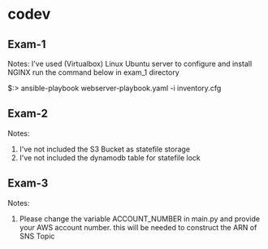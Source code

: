 # codev
## Exam-1 
Notes: I've used (Virtualbox) Linux Ubuntu server to configure and install NGINX
run the command below in exam_1 directory 

$:> ansible-playbook webserver-playbook.yaml -i inventory.cfg 

## Exam-2
Notes: 
1. I've not included the S3 Bucket as statefile storage
2. I've not included the dynamodb table for statefile lock

## Exam-3
Notes: 
1. Please change the variable ACCOUNT_NUMBER in main.py and provide your AWS account number. this will be needed to construct the ARN of SNS Topic
